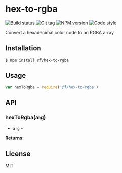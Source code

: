 
# hex-to-rgba

[![Build status][travis-image]][travis-url]
[![Git tag][git-image]][git-url]
[![NPM version][npm-image]][npm-url]
[![Code style][standard-image]][standard-url]

Convert a hexadecimal color code to an RGBA array

## Installation

    $ npm install @f/hex-to-rgba

## Usage

```js
var hexToRgba = require('@f/hex-to-rgba')

```

## API

### hexToRgba(arg)

- `arg` -

**Returns:**

## License

MIT

[travis-image]: https://img.shields.io/travis/micro-js/hex-to-rgba.svg?style=flat-square
[travis-url]: https://travis-ci.org/micro-js/hex-to-rgba
[git-image]: https://img.shields.io/github/tag/micro-js/hex-to-rgba.svg
[git-url]: https://github.com/micro-js/hex-to-rgba
[standard-image]: https://img.shields.io/badge/code%20style-standard-brightgreen.svg?style=flat
[standard-url]: https://github.com/feross/standard
[npm-image]: https://img.shields.io/npm/v/@f/hex-to-rgba.svg?style=flat-square
[npm-url]: https://npmjs.org/package/@f/hex-to-rgba
